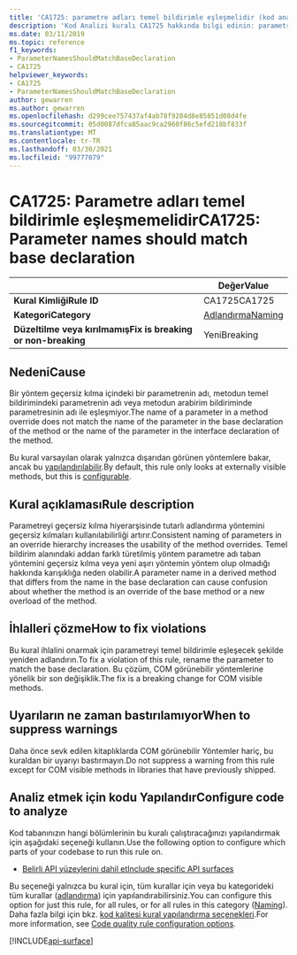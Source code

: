 ```yaml
---
title: 'CA1725: parametre adları temel bildirimle eşleşmelidir (kod analizi)'
description: 'Kod Analizi kuralı CA1725 hakkında bilgi edinin: parametre adları temel bildirimle eşleşmelidir'
ms.date: 03/11/2019
ms.topic: reference
f1_keywords:
- ParameterNamesShouldMatchBaseDeclaration
- CA1725
helpviewer_keywords:
- CA1725
- ParameterNamesShouldMatchBaseDeclaration
author: gewarren
ms.author: gewarren
ms.openlocfilehash: d299cee757437af4ab78f9284d8e85851d08d4fe
ms.sourcegitcommit: 05d0087dfca85aac9ca2960f86c5efd218bf833f
ms.translationtype: MT
ms.contentlocale: tr-TR
ms.lasthandoff: 03/30/2021
ms.locfileid: "99777079"
---
```

# <a name="ca1725-parameter-names-should-match-base-declaration"></a><span data-ttu-id="a8984-103">CA1725: Parametre adları temel bildirimle eşleşmemelidir</span><span class="sxs-lookup"><span data-stu-id="a8984-103">CA1725: Parameter names should match base declaration</span></span>

| | <span data-ttu-id="a8984-104">Değer</span><span class="sxs-lookup"><span data-stu-id="a8984-104">Value</span></span> |
|-|-|
| <span data-ttu-id="a8984-105">**Kural Kimliği**</span><span class="sxs-lookup"><span data-stu-id="a8984-105">**Rule ID**</span></span> |<span data-ttu-id="a8984-106">CA1725</span><span class="sxs-lookup"><span data-stu-id="a8984-106">CA1725</span></span>|
| <span data-ttu-id="a8984-107">**Kategori**</span><span class="sxs-lookup"><span data-stu-id="a8984-107">**Category**</span></span> |[<span data-ttu-id="a8984-108">Adlandırma</span><span class="sxs-lookup"><span data-stu-id="a8984-108">Naming</span></span>](naming-warnings.md)|
| <span data-ttu-id="a8984-109">**Düzeltilme veya kırılmamış**</span><span class="sxs-lookup"><span data-stu-id="a8984-109">**Fix is breaking or non-breaking**</span></span> |<span data-ttu-id="a8984-110">Yeni</span><span class="sxs-lookup"><span data-stu-id="a8984-110">Breaking</span></span>|

## <a name="cause"></a><span data-ttu-id="a8984-111">Nedeni</span><span class="sxs-lookup"><span data-stu-id="a8984-111">Cause</span></span>

<span data-ttu-id="a8984-112">Bir yöntem geçersiz kılma içindeki bir parametrenin adı, metodun temel bildirimindeki parametrenin adı veya metodun arabirim bildiriminde parametresinin adı ile eşleşmiyor.</span><span class="sxs-lookup"><span data-stu-id="a8984-112">The name of a parameter in a method override does not match the name of the parameter in the base declaration of the method or the name of the parameter in the interface declaration of the method.</span></span>

<span data-ttu-id="a8984-113">Bu kural varsayılan olarak yalnızca dışarıdan görünen yöntemlere bakar, ancak bu [yapılandırılabilir](#configure-code-to-analyze).</span><span class="sxs-lookup"><span data-stu-id="a8984-113">By default, this rule only looks at externally visible methods, but this is [configurable](#configure-code-to-analyze).</span></span>

## <a name="rule-description"></a><span data-ttu-id="a8984-114">Kural açıklaması</span><span class="sxs-lookup"><span data-stu-id="a8984-114">Rule description</span></span>

<span data-ttu-id="a8984-115">Parametreyi geçersiz kılma hiyerarşisinde tutarlı adlandırma yöntemini geçersiz kılmaları kullanılabilirliği artırır.</span><span class="sxs-lookup"><span data-stu-id="a8984-115">Consistent naming of parameters in an override hierarchy increases the usability of the method overrides.</span></span> <span data-ttu-id="a8984-116">Temel bildirim alanındaki addan farklı türetilmiş yöntem parametre adı taban yöntemini geçersiz kılma veya yeni aşırı yöntemin yöntem olup olmadığı hakkında karışıklığa neden olabilir.</span><span class="sxs-lookup"><span data-stu-id="a8984-116">A parameter name in a derived method that differs from the name in the base declaration can cause confusion about whether the method is an override of the base method or a new overload of the method.</span></span>

## <a name="how-to-fix-violations"></a><span data-ttu-id="a8984-117">İhlalleri çözme</span><span class="sxs-lookup"><span data-stu-id="a8984-117">How to fix violations</span></span>

<span data-ttu-id="a8984-118">Bu kural ihlalini onarmak için parametreyi temel bildirimle eşleşecek şekilde yeniden adlandırın.</span><span class="sxs-lookup"><span data-stu-id="a8984-118">To fix a violation of this rule, rename the parameter to match the base declaration.</span></span> <span data-ttu-id="a8984-119">Bu çözüm, COM görünebilir yöntemlerine yönelik bir son değişiklik.</span><span class="sxs-lookup"><span data-stu-id="a8984-119">The fix is a breaking change for COM visible methods.</span></span>

## <a name="when-to-suppress-warnings"></a><span data-ttu-id="a8984-120">Uyarıların ne zaman bastırılamıyor</span><span class="sxs-lookup"><span data-stu-id="a8984-120">When to suppress warnings</span></span>

<span data-ttu-id="a8984-121">Daha önce sevk edilen kitaplıklarda COM görünebilir Yöntemler hariç, bu kuraldan bir uyarıyı bastırmayın.</span><span class="sxs-lookup"><span data-stu-id="a8984-121">Do not suppress a warning from this rule except for COM visible methods in libraries that have previously shipped.</span></span>

## <a name="configure-code-to-analyze"></a><span data-ttu-id="a8984-122">Analiz etmek için kodu Yapılandır</span><span class="sxs-lookup"><span data-stu-id="a8984-122">Configure code to analyze</span></span>

<span data-ttu-id="a8984-123">Kod tabanınızın hangi bölümlerinin bu kuralı çalıştıracağınızı yapılandırmak için aşağıdaki seçeneği kullanın.</span><span class="sxs-lookup"><span data-stu-id="a8984-123">Use the following option to configure which parts of your codebase to run this rule on.</span></span>

- [<span data-ttu-id="a8984-124">Belirli API yüzeylerini dahil et</span><span class="sxs-lookup"><span data-stu-id="a8984-124">Include specific API surfaces</span></span>](#include-specific-api-surfaces)

<span data-ttu-id="a8984-125">Bu seçeneği yalnızca bu kural için, tüm kurallar için veya bu kategorideki tüm kurallar ([adlandırma](naming-warnings.md)) için yapılandırabilirsiniz.</span><span class="sxs-lookup"><span data-stu-id="a8984-125">You can configure this option for just this rule, for all rules, or for all rules in this category ([Naming](naming-warnings.md)).</span></span> <span data-ttu-id="a8984-126">Daha fazla bilgi için bkz. [kod kalitesi kural yapılandırma seçenekleri](../code-quality-rule-options.md).</span><span class="sxs-lookup"><span data-stu-id="a8984-126">For more information, see [Code quality rule configuration options](../code-quality-rule-options.md).</span></span>

[!INCLUDE[api-surface](~/includes/code-analysis/api-surface.md)]
